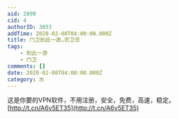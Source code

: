 ```yaml
---
aid: 2899
cid: 4
authorID: 3053
addTime: 2020-02-08T04:00:00.000Z
title: 门卫到此一游…农卫忠
tags:
    - 到此一游
    - 门卫
comments: []
date: 2020-02-08T04:00:00.000Z
category: 水
---
```


这是你要的VPN软件，不用注册，安全，免费，高速，稳定。 [http://t.cn/A6v5ET35](http://t.cn/A6v5ET35)
